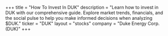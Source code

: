 +++
title = "How To Invest In DUK"
description = "Learn how to invest in DUK with our comprehensive guide. Explore market trends, financials, and the social pulse to help you make informed decisions when analyzing $DUK."
ticker = "DUK"
layout = "stocks"
company = "Duke Energy Corp. (DUK)"
+++

